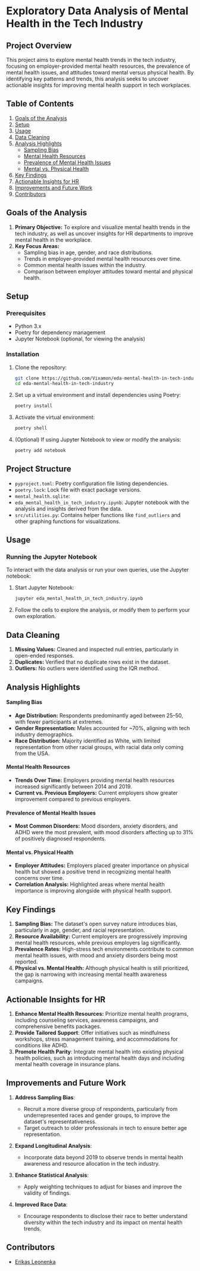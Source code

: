 # Exploratory Data Analysis of Mental Health in the Tech Industry

## **Project Overview**
This project aims to explore mental health trends in the tech industry, focusing on employer-provided mental health resources, the prevalence of mental health issues, and attitudes toward mental versus physical health. By identifying key patterns and trends, this analysis seeks to uncover actionable insights for improving mental health support in tech workplaces.

## **Table of Contents**
1. [Goals of the Analysis](#goals-of-the-analysis)
2. [Setup](#setup)
3. [Usage](#usage)
4. [Data Cleaning](#data-cleaning)
5. [Analysis Highlights](#analysis-highlights)
    - [Sampling Bias](#sampling-bias)
    - [Mental Health Resources](#mental-health-resources)
    - [Prevalence of Mental Health Issues](#prevalence-of-mental-health-issues)
    - [Mental vs. Physical Health](#mental-vs-physical-health)
6. [Key Findings](#key-findings)
7. [Actionable Insights for HR](#actionable-insights-for-hr)
8. [Improvements and Future Work](#improvements-and-future-work)
9. [Contributors](#contributors)

## **Goals of the Analysis**

1. **Primary Objective:** To explore and visualize mental health trends in the tech industry, as well as uncover insights for HR departments to improve mental health in the workplace.
2. **Key Focus Areas:**
   - Sampling bias in age, gender, and race distributions.
   - Trends in employer-provided mental health resources over time.
   - Common mental health issues within the industry.
   - Comparison between employer attitudes toward mental and physical health.
  
## Setup

### Prerequisites
- Python 3.x
- Poetry for dependency management
- Jupyter Notebook (optional, for viewing the analysis)

### Installation
1. Clone the repository:
   ```bash
   git clone https://github.com/Vixamon/eda-mental-health-in-tech-industry
   cd eda-mental-health-in-tech-industry
   ```

2. Set up a virtual environment and install dependencies using Poetry:
   ```bash
   poetry install
   ```

3. Activate the virtual environment:
   ```bash
   poetry shell
   ```

4. (Optional) If using Jupyter Notebook to view or modify the analysis:  
   ```bash
   poetry add notebook
   ```

## Project Structure
- `pyproject.toml`: Poetry configuration file listing dependencies.
- `poetry.lock`: Lock file with exact package versions.
- `mental_health.sqlite`: 
- `eda_mental_health_in_tech_industry.ipynb`: Jupyter notebook with the analysis and insights derived from the data.
- `src/utilities.py`: Contains helper functions like `find_outliers` and other graphing functions for visualizations.

## Usage

### Running the Jupyter Notebook
To interact with the data analysis or run your own queries, use the Jupyter notebook:
1. Start Jupyter Notebook:
   ```bash
   jupyter eda_mental_health_in_tech_industry.ipynb
   ```
2. Follow the cells to explore the analysis, or modify them to perform your own exploration.

## **Data Cleaning**

1. **Missing Values:** Cleaned and inspected null entries, particularly in open-ended responses.  
2. **Duplicates:** Verified that no duplicate rows exist in the dataset.  
3. **Outliers:** No outliers were identified using the IQR method.

## **Analysis Highlights**

#### **Sampling Bias**
- **Age Distribution:** Respondents predominantly aged between 25–50, with fewer participants at extremes.  
- **Gender Representation:** Males accounted for ~70%, aligning with tech industry demographics.  
- **Race Distribution:** Majority identified as White, with limited representation from other racial groups, with racial data only coming from the USA.

#### **Mental Health Resources**
- **Trends Over Time:** Employers providing mental health resources increased significantly between 2014 and 2019.  
- **Current vs. Previous Employers:** Current employers show greater improvement compared to previous employers.

#### **Prevalence of Mental Health Issues**
- **Most Common Disorders:** Mood disorders, anxiety disorders, and ADHD were the most prevalent, with mood disorders affecting up to 31% of positively diagnosed respondents.

#### **Mental vs. Physical Health**
- **Employer Attitudes:** Employers placed greater importance on physical health but showed a positive trend in recognizing mental health concerns over time.  
- **Correlation Analysis:** Highlighted areas where mental health importance is improving alongside with physical health support.

## **Key Findings**

1. **Sampling Bias:** The dataset's open survey nature introduces bias, particularly in age, gender, and racial representation.  
2. **Resource Availability:** Current employers are progressively improving mental health resources, while previous employers lag significantly.  
3. **Prevalence Rates:** High-stress tech environments contribute to common mental health issues, with mood and anxiety disorders being most reported.  
4. **Physical vs. Mental Health:** Although physical health is still prioritized, the gap is narrowing with increasing mental health awareness campaigns.

## **Actionable Insights for HR**

1. **Enhance Mental Health Resources:** Prioritize mental health programs, including counseling services, awareness campaigns, and comprehensive benefits packages.
2. **Provide Tailored Support**: Offer initiatives such as mindfulness workshops, stress management training, and accommodations for conditions like ADHD.
3. **Promote Health Parity**: Integrate mental health into existing physical health policies, such as introducing mental health days and including mental health coverage in insurance plans.

## **Improvements and Future Work**    

1. **Address Sampling Bias**:
    - Recruit a more diverse group of respondents, particularly from underrepresented races and gender groups, to improve the dataset's representativeness.
    - Target outreach to older professionals in tech to ensure better age representation.

2. **Expand Longitudinal Analysis**:
    - Incorporate data beyond 2019 to observe trends in mental health awareness and resource allocation in the tech industry.

3. **Enhance Statistical Analysis**:
    - Apply weighting techniques to adjust for biases and improve the validity of findings.

4. **Improved Race Data**:
    - Encourage respondents to disclose their race to better understand diversity within the tech industry and its impact on mental health trends.

## Contributors
- [Erikas Leonenka](https://github.com/eleonen)
